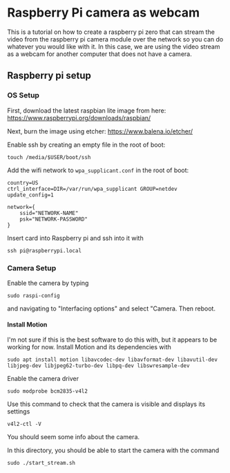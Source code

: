 # Raspberry Pi camera as webcam
This is a tutorial on how to create a raspberry pi zero that can stream the video from the raspberry pi camera module over the network so you can do whatever you would like with it. In this case, we are using the video stream as a webcam for another computer that does not have a camera.

## Raspberry pi setup
### OS Setup
First, download the latest raspbian lite image from here: https://www.raspberrypi.org/downloads/raspbian/

Next, burn the image using etcher: https://www.balena.io/etcher/

Enable ssh by creating an empty file in the root of boot:
```
touch /media/$USER/boot/ssh
```

Add the wifi network to `wpa_supplicant.conf` in the root of boot:
```
country=US
ctrl_interface=DIR=/var/run/wpa_supplicant GROUP=netdev
update_config=1

network={
    ssid="NETWORK-NAME"
    psk="NETWORK-PASSWORD"
}
```

Insert card into Raspberry pi and ssh into it with 
```
ssh pi@raspberrypi.local
```

### Camera Setup
Enable the camera by typing
```
sudo raspi-config
```
and navigating to "Interfacing options" and select "Camera. Then reboot.

#### Install Motion
I'm not sure if this is the best software to do this with, but it appears to be working for now. Install Motion and its dependencies with
```
sudo apt install motion libavcodec-dev libavformat-dev libavutil-dev libjpeg-dev libjpeg62-turbo-dev libpq-dev libswresample-dev
```

Enable the camera driver
```
sudo modprobe bcm2835-v4l2
```

Use this command to check that the camera is visible and displays its settings
```
v4l2-ctl -V
```
You should seem some info about the camera.

In this directory, you should be able to start the camera with the command 
```
sudo ./start_stream.sh
```

